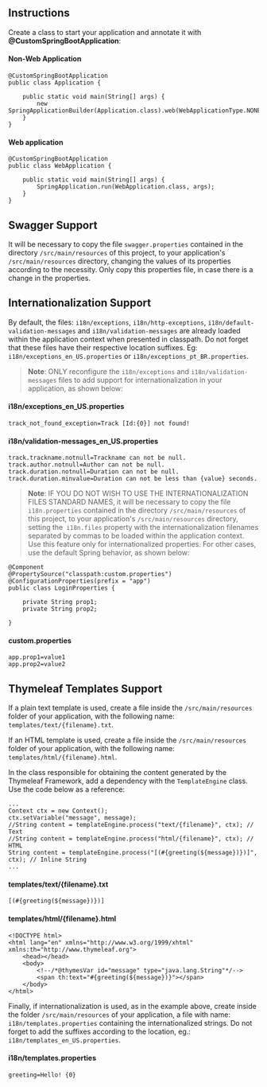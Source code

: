 Instructions
------------

Create a class to start your application and annotate it with **@CustomSpringBootApplication**:

#### Non-Web Application

```
@CustomSpringBootApplication
public class Application {

    public static void main(String[] args) {
        new SpringApplicationBuilder(Application.class).web(WebApplicationType.NONE).run(args);
    }
}
```

#### Web application

```
@CustomSpringBootApplication
public class WebApplication {

    public static void main(String[] args) {
        SpringApplication.run(WebApplication.class, args);
    }
}
```

Swagger Support
---------------

It will be necessary to copy the file `swagger.properties` contained in the directory `/src/main/resources` 
of this project, to your application's `/src/main/resources` directory, changing the values 
of its properties according to the necessity.
Only copy this properties file, in case there is a change in the properties.

Internationalization Support
-----------------------------

By default, the files: `i18n/exceptions`, `i18n/http-exceptions`, `i18n/default-validation-messages` and
`i18n/validation-messages` are already loaded within the application context when presented in classpath.
Do not forget that these files have their respective location suffixes.
Eg: `i18n/exceptions_en_US.properties` or `i18n/exceptions_pt_BR.properties`.

> **Note**:
> ONLY reconfigure the `i18n/exceptions` and `i18n/validation-messages` files to add support for
internationalization in your application, as shown below:

#### i18n/exceptions_en_US.properties

```
track_not_found_exception=Track [Id:{0}] not found!
```

#### i18n/validation-messages_en_US.properties

```
track.trackname.notnull=Trackname can not be null.
track.author.notnull=Author can not be null.
track.duration.notnull=Duration can not be null.
track.duration.minvalue=Duration can not be less than {value} seconds.
```

> **Note**:
> IF YOU DO NOT WISH TO USE THE INTERNATIONALIZATION FILES STANDARD NAMES, 
it will be necessary to copy the file `i18n.properties` contained in the directory `/src/main/resources` 
of this project, to your application's `/src/main/resources` directory, setting the` i18n.files` property 
with the internationalization filenames separated by commas to be loaded within the application context.
Use this feature only for internationalized properties. For other cases, use the default Spring behavior, 
as shown below:

```
@Component
@PropertySource("classpath:custom.properties")
@ConfigurationProperties(prefix = "app")
public class LoginProperties {

    private String prop1;
    private String prop2;

}
```

#### custom.properties

```
app.prop1=value1
app.prop2=value2
```

Thymeleaf Templates Support
---------------------------

If a plain text template is used, create a file inside the `/src/main/resources` folder of your application,
with the following name: `templates/text/{filename}.txt`.

If an HTML template is used, create a file inside the `/src/main/resources` folder of your application,
with the following name: `templates/html/{filename}.html`.

In the class responsible for obtaining the content generated by the Thymeleaf Framework, add a dependency 
with the `TemplateEngine` class. Use the code below as a reference:

```
...
Context ctx = new Context();
ctx.setVariable("message", message);
//String content = templateEngine.process("text/{filename}", ctx); // Text
//String content = templateEngine.process("html/{filename}", ctx); // HTML
String content = templateEngine.process("[(#{greeting(${message})})]", ctx); // Inline String
...
```

#### templates/text/{filename}.txt

```
[(#{greeting(${message})})]
```

#### templates/html/{filename}.html

```
<!DOCTYPE html>
<html lang="en" xmlns="http://www.w3.org/1999/xhtml" xmlns:th="http://www.thymeleaf.org">
    <head></head>
    <body>
        <!--/*@thymesVar id="message" type="java.lang.String"*/-->
        <span th:text="#{greeting(${message})}"></span>
    </body>
</html>
```

Finally, if internationalization is used, as in the example above, create inside the folder
`/src/main/resources` of your application, a file with name: `i18n/templates.properties`
containing the internationalized strings. Do not forget to add the suffixes according to the
location, eg.: `i18n/templates_en_US.properties`.

#### i18n/templates.properties

```
greeting=Hello! {0}
```
